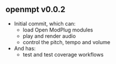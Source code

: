 openmpt v0.0.2
-------------

  * Initial commit, which can:
    * load Open ModPlug modules
    * play and render audio
    * control the pitch, tempo and volume
  * And has:
    * test and test coverage workflows